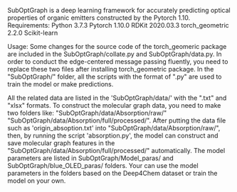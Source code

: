 SubOptGraph is a deep learning framework for accurately predicting optical properties of organic emitters constructed by the Pytorch 1.10.
Requirements:
Python 3.7.3
Pytorch 1.10.0
RDKit 2020.03.3
torch_geometric 2.2.0
Scikit-learn

Usage:
Some changes for the source code of the torch_geomeric package are included in the SubOptGraph/collate.py and SubOptGraph/data.py. In order to conduct the edge-centered message passing fluently, you need to replace these two files after installing torch_geometric package.
In the "SubOptGraph/" folder, all the scripts with the format of ".py" are used to train the model or make predictions.


All the related data are listed in the 'SubOptGraph/data/' with the ".txt" and "xlsx" formats. To construct the molecular graph data, you need to make two folders like:
"SubOptGraph/data/Absorption/raw/" "SubOptGraph/data/Absorption/full/processed/". 
After putting the data file such as 'origin_absoption.txt' into "SubOptGraph/data/Absorption/raw/", then, by running the script 'absorption.py', the model can construct and save molecular graph features in the "SubOptGraph/data/Absorption/full/processed/" automatically.
The model parameters are listed in SubOptGraph/Model_paras/ and SubOptGraph/blue_OLED_paras/ folders.
Your can use the model parameters in the folders based on the Deep4Chem dataset or train the model on your own.





